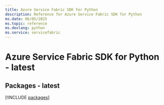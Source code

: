 ```yaml
---
title: Azure Service Fabric SDK for Python
description: Reference for Azure Service Fabric SDK for Python
ms.date: 06/05/2025
ms.topic: reference
ms.devlang: python
ms.service: servicefabric
---
```

# Azure Service Fabric SDK for Python - latest
## Packages - latest
[!INCLUDE [packages](service-fabric-index.md)]